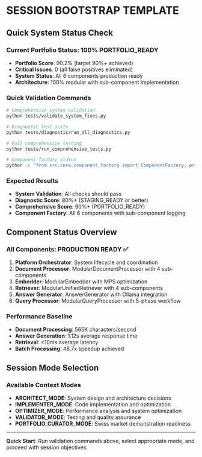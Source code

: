 # SESSION BOOTSTRAP TEMPLATE

## Quick System Status Check

### Current Portfolio Status: 100% PORTFOLIO_READY
- **Portfolio Score**: 90.2% (target 90%+ achieved)
- **Critical Issues**: 0 (all false positives eliminated)
- **System Status**: All 6 components production ready
- **Architecture**: 100% modular with sub-component implementation

### Quick Validation Commands
```bash
# Comprehensive system validation
python tests/validate_system_fixes.py

# Diagnostic test suite
python tests/diagnostic/run_all_diagnostics.py

# Full comprehensive testing
python tests/run_comprehensive_tests.py

# Component factory status
python -c "from src.core.component_factory import ComponentFactory; print(ComponentFactory.get_performance_metrics())"
```

### Expected Results
- **System Validation**: All checks should pass
- **Diagnostic Score**: 80%+ (STAGING_READY or better)
- **Comprehensive Score**: 90%+ (PORTFOLIO_READY)
- **Component Factory**: All 6 components with sub-component logging

## Component Status Overview

### All Components: PRODUCTION READY ✅
1. **Platform Orchestrator**: System lifecycle and coordination
2. **Document Processor**: ModularDocumentProcessor with 4 sub-components
3. **Embedder**: ModularEmbedder with MPS optimization
4. **Retriever**: ModularUnifiedRetriever with 4 sub-components
5. **Answer Generator**: AnswerGenerator with Ollama integration
6. **Query Processor**: ModularQueryProcessor with 5-phase workflow

### Performance Baseline
- **Document Processing**: 565K characters/second
- **Answer Generation**: 1.12s average response time
- **Retrieval**: <10ms average latency
- **Batch Processing**: 48.7x speedup achieved

## Session Mode Selection

### Available Context Modes
- **ARCHITECT_MODE**: System design and architecture decisions
- **IMPLEMENTER_MODE**: Code implementation and optimization
- **OPTIMIZER_MODE**: Performance analysis and system optimization
- **VALIDATOR_MODE**: Testing and quality assurance
- **PORTFOLIO_CURATOR_MODE**: Swiss market demonstration readiness

---

**Quick Start**: Run validation commands above, select appropriate mode, and proceed with session objectives.